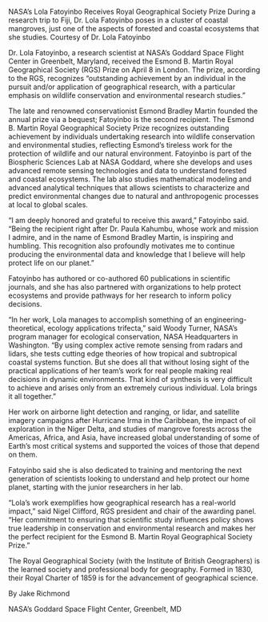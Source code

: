 NASA’s Lola Fatoyinbo Receives Royal Geographical Society Prize 
 During a research trip to Fiji, Dr. Lola Fatoyinbo poses in a cluster of coastal mangroves, just one of the aspects of forested and coastal ecosystems that she studies. Courtesy of Dr. Lola Fatoyinbo

Dr. Lola Fatoyinbo, a research scientist at NASA’s Goddard Space Flight Center in Greenbelt, Maryland, received the Esmond B. Martin Royal Geographical Society (RGS) Prize on April 8 in London. The prize, according to the RGS, recognizes “outstanding achievement by an individual in the pursuit and/or application of geographical research, with a particular emphasis on wildlife conservation and environmental research studies.”

The late and renowned conservationist Esmond Bradley Martin founded the annual prize via a bequest; Fatoyinbo is the second recipient. The Esmond B. Martin Royal Geographical Society Prize recognizes outstanding achievement by individuals undertaking research into wildlife conservation and environmental studies, reflecting Esmond’s tireless work for the protection of wildlife and our natural environment. Fatoyinbo is part of the Biospheric Sciences Lab at NASA Goddard, where she develops and uses advanced remote sensing technologies and data to understand forested and coastal ecosystems. The lab also studies mathematical modeling and advanced analytical techniques that allows scientists to characterize and predict environmental changes due to natural and anthropogenic processes at local to global scales.

“I am deeply honored and grateful to receive this award,” Fatoyinbo said. “Being the recipient right after Dr. Paula Kahumbu, whose work and mission I admire, and in the name of Esmond Bradley Martin, is inspiring and humbling. This recognition also profoundly motivates me to continue producing the environmental data and knowledge that I believe will help protect life on our planet.”

Fatoyinbo has authored or co-authored 60 publications in scientific journals, and she has also partnered with organizations to help protect ecosystems and provide pathways for her research to inform policy decisions.

“In her work, Lola manages to accomplish something of an engineering-theoretical, ecology applications trifecta,” said Woody Turner, NASA’s program manager for ecological conservation, NASA Headquarters in Washington. “By using complex active remote sensing from radars and lidars, she tests cutting edge theories of how tropical and subtropical coastal systems function. But she does all that without losing sight of the practical applications of her team’s work for real people making real decisions in dynamic environments. That kind of synthesis is very difficult to achieve and arises only from an extremely curious individual. Lola brings it all together.”

Her work on airborne light detection and ranging, or lidar, and satellite imagery campaigns after Hurricane Irma in the Caribbean, the impact of oil exploration in the Niger Delta, and studies of mangrove forests across the Americas, Africa, and Asia, have increased global understanding of some of Earth’s most critical systems and supported the voices of those that depend on them.

Fatoyinbo said she is also dedicated to training and mentoring the next generation of scientists looking to understand and help protect our home planet, starting with the junior researchers in her lab.

“Lola’s work exemplifies how geographical research has a real-world impact,” said Nigel Clifford, RGS president and chair of the awarding panel. “Her commitment to ensuring that scientific study influences policy shows true leadership in conservation and environmental research and makes her the perfect recipient for the Esmond B. Martin Royal Geographical Society Prize.”

The Royal Geographical Society (with the Institute of British Geographers) is the learned society and professional body for geography. Formed in 1830, their Royal Charter of 1859 is for the advancement of geographical science.

By Jake Richmond

NASA’s Goddard Space Flight Center, Greenbelt, MD